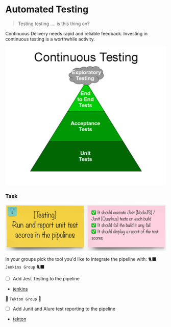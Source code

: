 # Automated Testing
> Testing testing .... is this thing on?

Continuous Delivery needs rapid and reliable feedback. Investing in continuous testing is a worthwhile activity.

![images/continuous-testing.png](images/continuous-testing.png)
### Task
![task-testing](./images/task-testing.png)

In your groups pick the tool you'd like to integrate the pipeline with:
🐈‍⬛ `Jenkins Group` 🐈‍⬛
- [ ] Add Jest Testing to the pipeline
- [jenkins](3-revenge-of-the-automated-testing/2a-jenkins.md)

🐅 `Tekton Group` 🐅
- [ ] Add Junit and Alure test reporting to the pipeline
- [tekton](3-revenge-of-the-automated-testing/2b-tekton.md)